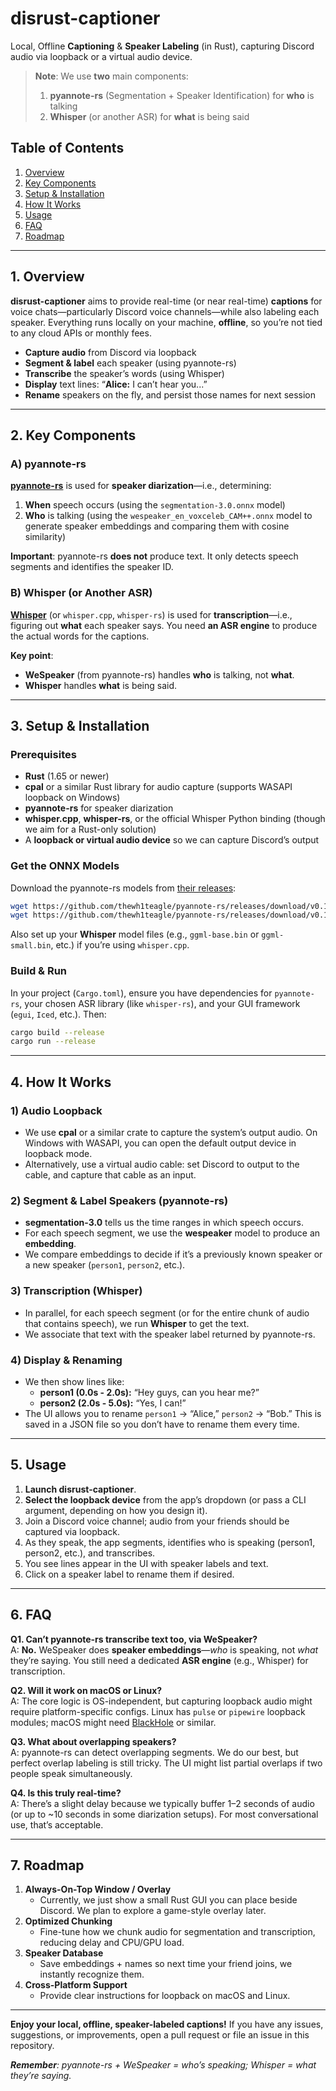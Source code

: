 # disrust-captioner

Local, Offline **Captioning** & **Speaker Labeling** (in Rust), capturing Discord audio via loopback or a virtual audio device. 

> **Note**: We use **two** main components:
> 1. **pyannote-rs** (Segmentation + Speaker Identification) for **who** is talking  
> 2. **Whisper** (or another ASR) for **what** is being said  

## Table of Contents

1. [Overview](#overview)  
2. [Key Components](#key-components)  
3. [Setup & Installation](#setup--installation)  
4. [How It Works](#how-it-works)  
5. [Usage](#usage)  
6. [FAQ](#faq)  
7. [Roadmap](#roadmap)  

---

## 1. Overview

**disrust-captioner** aims to provide real-time (or near real-time) **captions** for voice chats—particularly Discord voice channels—while also labeling each speaker. Everything runs locally on your machine, **offline**, so you’re not tied to any cloud APIs or monthly fees.

- **Capture audio** from Discord via loopback  
- **Segment & label** each speaker (using pyannote-rs)  
- **Transcribe** the speaker’s words (using Whisper)  
- **Display** text lines: “**Alice:** I can’t hear you...”  
- **Rename** speakers on the fly, and persist those names for next session

---

## 2. Key Components

### A) pyannote-rs

[**pyannote-rs**](https://github.com/thewh1teagle/pyannote-rs) is used for **speaker diarization**—i.e., determining:

1. **When** speech occurs (using the `segmentation-3.0.onnx` model)  
2. **Who** is talking (using the `wespeaker_en_voxceleb_CAM++.onnx` model to generate speaker embeddings and comparing them with cosine similarity)

**Important**: pyannote-rs **does not** produce text. It only detects speech segments and identifies the speaker ID.

### B) Whisper (or Another ASR)

[**Whisper**](https://github.com/openai/whisper) (or `whisper.cpp`, `whisper-rs`) is used for **transcription**—i.e., figuring out **what** each speaker says. You need **an ASR engine** to produce the actual words for the captions. 

**Key point**: 
- **WeSpeaker** (from pyannote-rs) handles **who** is talking, not **what**.  
- **Whisper** handles **what** is being said.

---

## 3. Setup & Installation

### Prerequisites

- **Rust** (1.65 or newer)  
- **cpal** or a similar Rust library for audio capture (supports WASAPI loopback on Windows)  
- **pyannote-rs** for speaker diarization  
- **whisper.cpp**, **whisper-rs**, or the official Whisper Python binding (though we aim for a Rust-only solution)  
- A **loopback or virtual audio device** so we can capture Discord’s output

### Get the ONNX Models

Download the pyannote-rs models from [their releases](https://github.com/thewh1teagle/pyannote-rs/releases):

```bash
wget https://github.com/thewh1teagle/pyannote-rs/releases/download/v0.1.0/segmentation-3.0.onnx
wget https://github.com/thewh1teagle/pyannote-rs/releases/download/v0.1.0/wespeaker_en_voxceleb_CAM++.onnx
```

Also set up your **Whisper** model files (e.g., `ggml-base.bin` or `ggml-small.bin`, etc.) if you’re using `whisper.cpp`.

### Build & Run

In your project (`Cargo.toml`), ensure you have dependencies for `pyannote-rs`, your chosen ASR library (like `whisper-rs`), and your GUI framework (`egui`, `Iced`, etc.). Then:

```bash
cargo build --release
cargo run --release
```

---

## 4. How It Works

### 1) Audio Loopback

- We use **cpal** or a similar crate to capture the system’s output audio. On Windows with WASAPI, you can open the default output device in loopback mode.  
- Alternatively, use a virtual audio cable: set Discord to output to the cable, and capture that cable as an input.

### 2) Segment & Label Speakers (pyannote-rs)

- **segmentation-3.0** tells us the time ranges in which speech occurs.  
- For each speech segment, we use the **wespeaker** model to produce an **embedding**.  
- We compare embeddings to decide if it’s a previously known speaker or a new speaker (`person1`, `person2`, etc.). 

### 3) Transcription (Whisper)

- In parallel, for each speech segment (or for the entire chunk of audio that contains speech), we run **Whisper** to get the text.  
- We associate that text with the speaker label returned by pyannote-rs.

### 4) Display & Renaming

- We then show lines like:  
  - **person1 (0.0s - 2.0s):** “Hey guys, can you hear me?”  
  - **person2 (2.0s - 5.0s):** “Yes, I can!”  
- The UI allows you to rename `person1` → “Alice,” `person2` → “Bob.” This is saved in a JSON file so you don’t have to rename them every time.

---

## 5. Usage

1. **Launch disrust-captioner**.  
2. **Select the loopback device** from the app’s dropdown (or pass a CLI argument, depending on how you design it).  
3. Join a Discord voice channel; audio from your friends should be captured via loopback.  
4. As they speak, the app segments, identifies who is speaking (person1, person2, etc.), and transcribes.  
5. You see lines appear in the UI with speaker labels and text.  
6. Click on a speaker label to rename them if desired.  

---

## 6. FAQ

**Q1. Can’t pyannote-rs transcribe text too, via WeSpeaker?**  
A: **No.** WeSpeaker does **speaker embeddings**—_who_ is speaking, not _what_ they’re saying. You still need a dedicated **ASR engine** (e.g., Whisper) for transcription.

**Q2. Will it work on macOS or Linux?**  
A: The core logic is OS-independent, but capturing loopback audio might require platform-specific configs. Linux has `pulse` or `pipewire` loopback modules; macOS might need [BlackHole](https://github.com/ExistentialAudio/BlackHole) or similar.  

**Q3. What about overlapping speakers?**  
A: pyannote-rs can detect overlapping segments. We do our best, but perfect overlap labeling is still tricky. The UI might list partial overlaps if two people speak simultaneously.

**Q4. Is this truly real-time?**  
A: There’s a slight delay because we typically buffer 1–2 seconds of audio (or up to ~10 seconds in some diarization setups). For most conversational use, that’s acceptable.

---

## 7. Roadmap

1. **Always-On-Top Window / Overlay**  
   - Currently, we just show a small Rust GUI you can place beside Discord. We plan to explore a game-style overlay later.
2. **Optimized Chunking**  
   - Fine-tune how we chunk audio for segmentation and transcription, reducing delay and CPU/GPU load.
3. **Speaker Database**  
   - Save embeddings + names so next time your friend joins, we instantly recognize them.
4. **Cross-Platform Support**  
   - Provide clear instructions for loopback on macOS and Linux.

---

**Enjoy your local, offline, speaker-labeled captions!** If you have any issues, suggestions, or improvements, open a pull request or file an issue in this repository. 

_**Remember**: pyannote-rs + WeSpeaker = who’s speaking; Whisper = what they’re saying._
